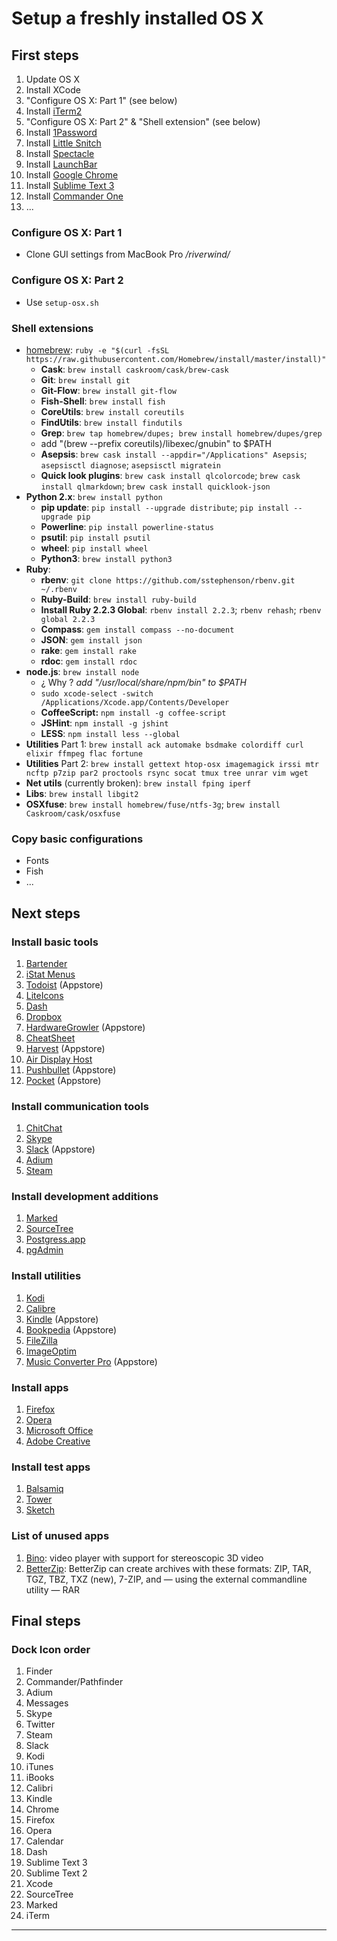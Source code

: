 # Setup a freshly installed OS X #

## First steps ##

1. Update OS X
2. Install XCode
3. "Configure OS X: Part 1" (see below)
4. Install [iTerm2][it2]
5. "Configure OS X: Part 2" & "Shell extension" (see below)
6. Install [1Password][1p]
7. Install [Little Snitch][ls]
8. Install [Spectacle][spec]
9. Install [LaunchBar][lb]
10. Install [Google Chrome][gc]
11. Install [Sublime Text 3][st3]
12. Install [Commander One][co]
13. ...


### Configure OS X: Part 1 ###

- Clone GUI settings from MacBook Pro _/riverwind/_

### Configure OS X: Part 2 ###

- Use `setup-osx.sh`

### Shell extensions ###

- [homebrew][hb]: `ruby -e "$(curl -fsSL https://raw.githubusercontent.com/Homebrew/install/master/install)"`
    + **Cask**: `brew install caskroom/cask/brew-cask`
    + **Git**: `brew install git`
    + **Git-Flow**: `brew install git-flow`
    + **Fish-Shell**: `brew install fish`
    + **CoreUtils**: `brew install coreutils`
    + **FindUtils**: `brew install findutils`
    + **Grep**: `brew tap homebrew/dupes; brew install homebrew/dupes/grep`
    + add "(brew --prefix coreutils)/libexec/gnubin" to $PATH
    + **Asepsis**: `brew cask install --appdir="/Applications" Asepsis`; `asepsisctl diagnose`; `asepsisctl migratein`
    + **Quick look plugins**: `brew cask install qlcolorcode`; `brew cask install qlmarkdown`; `brew cask install quicklook-json`
- **Python 2.x**: `brew install python`
    + **pip update**: `pip install --upgrade distribute`; `pip install --upgrade pip`
    + **Powerline**: `pip install powerline-status`
    + **psutil**: `pip install psutil`
    + **wheel**: `pip install wheel` 
    + **Python3**: `brew install python3`
- **Ruby**:
    + **rbenv**: `git clone https://github.com/sstephenson/rbenv.git ~/.rbenv`
    + **Ruby-Build**: `brew install ruby-build`
    + **Install Ruby 2.2.3 Global**: `rbenv install 2.2.3`; `rbenv rehash`; `rbenv global 2.2.3`
    + **Compass**: `gem install compass --no-document`
    + **JSON**: `gem install json`
    + **rake**: `gem install rake`
    + **rdoc**: `gem install rdoc`
- **node.js**: `brew install node`
    + ¿ Why ? _add "/usr/local/share/npm/bin" to $PATH_
    + `sudo xcode-select -switch /Applications/Xcode.app/Contents/Developer`
    + **CoffeeScript:** `npm install -g coffee-script `
    + **JSHint**: `npm install -g jshint`
    + **LESS**: `npm install less --global`
- **Utilities** Part 1: `brew install ack automake bsdmake colordiff curl elixir ffmpeg flac fortune`
- **Utilities** Part 2: `brew install gettext htop-osx imagemagick irssi mtr ncftp p7zip par2 proctools rsync socat tmux tree unrar vim wget`
- **Net utils** (currently broken): `brew install fping iperf`
- **Libs**: `brew install libgit2`
- **OSXfuse**: `brew install homebrew/fuse/ntfs-3g`; `brew install Caskroom/cask/osxfuse`


### Copy basic configurations ###

- Fonts
- Fish
- ...


## Next steps ##

### Install basic tools ###

1. [Bartender][bt]
2. [iStat Menus][ism]
3. [Todoist][todi] (Appstore)
4. [LiteIcons][li]
5. [Dash][da]
6. [Dropbox][db]
7. [HardwareGrowler][hwgr] (Appstore)
8. [CheatSheet][cs]
9. [Harvest][harv] (Appstore)
10. [Air Display Host][adh]
11. [Pushbullet][pb] (Appstore)
12. [Pocket][pock] (Appstore)

### Install communication tools ###

1. [ChitChat][cc] 
2. [Skype][skyp]
3. [Slack][slak] (Appstore)
4. [Adium][adi]
5. [Steam][stea]

### Install development additions ###

1. [Marked][md]
2. [SourceTree][sot]
3. [Postgress.app][pgap]
4. [pgAdmin][pgad]

### Install utilities ###

1. [Kodi][ko]
2. [Calibre][cal]
3. [Kindle][kin] (Appstore)
4. [Bookpedia][bope] (Appstore)
5. [FileZilla][fz]
6. [ImageOptim][imop]
7. [Music Converter Pro][mcp] (Appstore)

### Install apps ###

1. [Firefox][ff]
2. [Opera][ope]
3. [Microsoft Office][miof]
4. [Adobe Creative][adcc]

### Install test apps ###

1. [Balsamiq][bals]
2. [Tower][tow]
3. [Sketch][sket]

### List of unused apps ###

1. [Bino][bino]: video player with support for stereoscopic 3D video
2. [BetterZip][betzi]: BetterZip can create archives with these formats: ZIP, TAR, TGZ, TBZ, TXZ (new), 7-ZIP, and — using the external commandline utility — RAR

## Final steps ##

### Dock Icon order ###

1. Finder
2. Commander/Pathfinder
3. Adium
4. Messages
5. Skype
6. Twitter
7. Steam
8. Slack
9. Kodi
10. iTunes
11. iBooks
12. Calibri
13. Kindle
14. Chrome
15. Firefox
16. Opera
17. Calendar
18. Dash
19. Sublime Text 3
20. Sublime Text 2
21. Xcode
22. SourceTree
23. Marked
24. iTerm


<!-- reference section -->
--------------------------
[it2]: https://www.iterm2.com/
[1p]: https://agilebits.com/onepassword
[ls]: https://www.obdev.at/products/littlesnitch/index.html
[spec]: https://www.spectacleapp.com/
[lb]: https://www.obdev.at/products/launchbar/index.html
[gc]: http://www.google.com/chrome/
[st3]: http://www.sublimetext.com/3
[co]: http://mac.eltima.com/file-manager.html
[hb]: http://brew.sh/

[bt]: http://www.macbartender.com/
[ism]: https://bjango.com/mac/istatmenus/
[todi]: https://en.todoist.com/
[li]: http://www.freemacsoft.net/liteicon/
[da]: https://kapeli.com/
[db]: https://www.dropbox.com/en/
[hwgr]: http://growl.info/documentation/hardwaregrowler.php
[cs]: http://www.mediaatelier.com/CheatSheet/
[harv]: https://www.getharvest.com/
[adh]: https://avatron.com/air-display-hosts/
[pb]: https://www.pushbullet.com/
[pock]: https://getpocket.com/
[cc]: https://github.com/stonesam92/ChitChat/releases/tag/v1.3
[skyp]: http://www.skype.com/en/download-skype/skype-for-computer/
[slak]: https://slack.com/
[adi]: https://adium.im/
[stea]: http://store.steampowered.com/about/
[md]: http://marked2app.com/
[pgap]: http://postgresapp.com/
[pgad]: http://www.pgadmin.org/download/macosx.php
[sot]: https://www.sourcetreeapp.com/
[ko]: http://kodi.tv/
[cal]: http://calibre-ebook.com/
[kin]: https://www.amazon.de/gp/digital/fiona/kcp-landing-page?ie=UTF8&ref_=sv_kinc_6
[bope]: https://www.bruji.com/bookpedia/
[fz]: https://filezilla-project.org/
[imop]: https://imageoptim.com/
[mcp]: http://www.shedworx.com/musicconverter-pro
[ff]: https://www.mozilla.org/en-US/firefox/new/
[ope]: http://www.opera.com/computer/mac
[miof]: https://products.office.com/en-us/mac/microsoft-office-for-mac
[adcc]: http://www.adobe.com/de/creativecloud.html
[bals]: https://balsamiq.com/
[tow]: http://www.git-tower.com/
[sket]: http://bohemiancoding.com/sketch/
[bino]: http://bino3d.org/
[betzi]: http://macitbetter.com/


